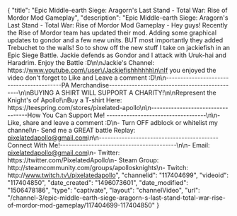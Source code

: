 {
    "title": "Epic Middle-earth Siege: Aragorn's Last Stand - Total War: Rise of Mordor Mod Gameplay",
    "description": "Epic Middle-earth Siege: Aragorn's Last Stand - Total War: Rise of Mordor Mod Gameplay - Hey guys! Recently the Rise of Mordor team has updated their mod.  Adding some graphical updates to gondor and a few new units.  BUT most importantly they added Trebuchet to the walls! So to show off the new stuff I take on jackiefish in an Epic Siege Battle. Jackie defends as Gondor and I attack with Uruk-hai and Haradrim.  Enjoy the Battle :D\n\nJackie's Channel: https:\/\/www.youtube.com\/user\/Jackiefishhhhhh\n\nIf you enjoyed the video don't forget to Like and Leave a comment :D\n\n-----------------------------------------PA Merchandise----------------------------------------------\n\nBUYING A SHIRT WILL SUPPORT A CHARITY!\n\nRepresent the Knight's of Apollo!\nBuy a T-shirt Here: https:\/\/teespring.com\/stores\/pixelated-apollo\n\n----------------------------------How You Can Support Me! -----------------------------------\n\n- Like, share and leave a comment :D\n- Turn OFF adblock or whitelist my channel\n- Send me a GREAT battle Replay: pixelatedapollo@gmail.com\n\n------------------------------------------Connect With Me!-----------------------------------------\n\n- Email: pixelatedapollo@gmail.com\n- Twitter: https:\/\/twitter.com\/PixelatedApollo\n- Steam Group:  http:\/\/steamcommunity.com\/groups\/apollosknights\n- Twitch: http:\/\/www.twitch.tv\/pixelatedapollo",
    "channelid": "117404699",
    "videoid": "117404850",
    "date_created": "1496073601",
    "date_modified": "1506478186",
    "type": "captivate",
    "layout": "channelVideo",
    "url": "\/channel-3\/epic-middle-earth-siege-aragorn-s-last-stand-total-war-rise-of-mordor-mod-gameplay\/117404699-117404850"
}